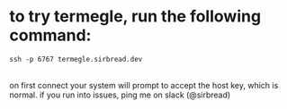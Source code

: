 <h1> to try termegle, run the following command: </h1>
<pre><code>ssh -p 6767 termegle.sirbread.dev</pre></code>
<br>
on first connect your system will prompt to accept the host key, which is normal. if you run into issues, ping me on slack (@sirbread)
